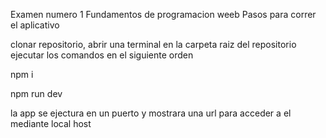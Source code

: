 Examen numero 1 Fundamentos de programacion weeb
Pasos para correr el aplicativo

clonar repositorio, abrir una terminal en la carpeta raiz del repositorio ejecutar los comandos en el siguiente orden

npm i

npm run dev

la app se ejectura en un puerto y mostrara una url para acceder a el mediante local host
